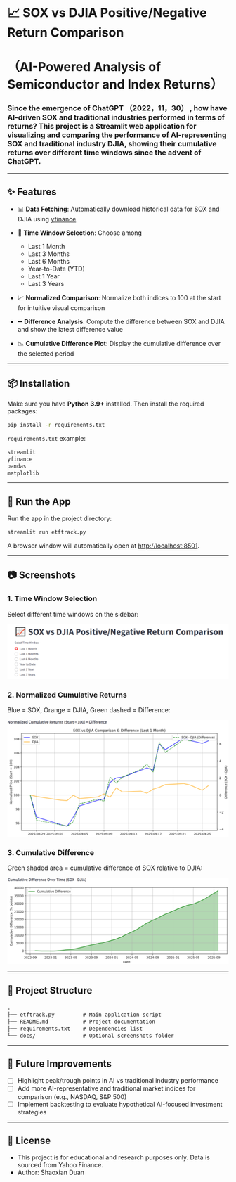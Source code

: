 # 📈 SOX vs DJIA Positive/Negative Return Comparison
# （AI-Powered Analysis of Semiconductor and Index Returns）
### Since the emergence of ChatGPT （2022，11，30） , how have AI-driven SOX and traditional industries performed in terms of returns?  This project is a Streamlit web application for visualizing and comparing the performance of AI-representing SOX and traditional industry DJIA, showing their cumulative returns over different time windows since the advent of ChatGPT.

---

## ✨ Features

* 📊 **Data Fetching**: Automatically download historical data for SOX and DJIA using [yfinance](https://pypi.org/project/yfinance/)
* 🔄 **Time Window Selection**: Choose among

  * Last 1 Month
  * Last 3 Months
  * Last 6 Months
  * Year-to-Date (YTD)
  * Last 1 Year
  * Last 3 Years
* 📈 **Normalized Comparison**: Normalize both indices to 100 at the start for intuitive visual comparison
* ➖ **Difference Analysis**: Compute the difference between SOX and DJIA and show the latest difference value
* 📉 **Cumulative Difference Plot**: Display the cumulative difference over the selected period

---

## 📦 Installation

Make sure you have **Python 3.9+** installed. Then install the required packages:

```bash
pip install -r requirements.txt
```

`requirements.txt` example:

```
streamlit
yfinance
pandas
matplotlib
```

---

## 🚀 Run the App

Run the app in the project directory:

```bash
streamlit run etftrack.py
```

A browser window will automatically open at [http://localhost:8501](http://localhost:8501).

---

## 📷 Screenshots

### 1. Time Window Selection

Select different time windows on the sidebar:

![time window](docs/screenshot_radio.png)

### 2. Normalized Cumulative Returns

Blue = SOX, Orange = DJIA, Green dashed = Difference:

![comparison](docs/screenshot_comparison.png)

### 3. Cumulative Difference

Green shaded area = cumulative difference of SOX relative to DJIA:

![cumulative diff](docs/screenshot_cumulative.png)

---

## 📁 Project Structure

```
.
├── etftrack.py         # Main application script
├── README.md           # Project documentation
├── requirements.txt    # Dependencies list
└── docs/               # Optional screenshots folder
```

---

## 🔮 Future Improvements

* [ ] Highlight peak/trough points in AI vs traditional industry performance
* [ ] Add more AI-representative and traditional market indices for comparison (e.g., NASDAQ, S&P 500)
* [ ] Implement backtesting to evaluate hypothetical AI-focused investment strategies

---

## 📝 License

* This project is for educational and research purposes only. Data is sourced from Yahoo Finance.
* Author: Shaoxian Duan
